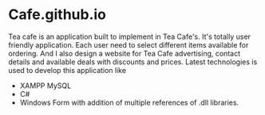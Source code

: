 # Cafe.github.io

Tea cafe is an application built to implement in Tea Cafe's. 
It's totally user friendly application. 
Each user need to select different items available for ordering. 
And I also design a website for Tea Cafe advertising, contact details and available deals with discounts and prices. 
Latest technologies is used to develop this application like 
* XAMPP MySQL 
* C# 
* Windows Form 
with addition of multiple references of .dll libraries.
